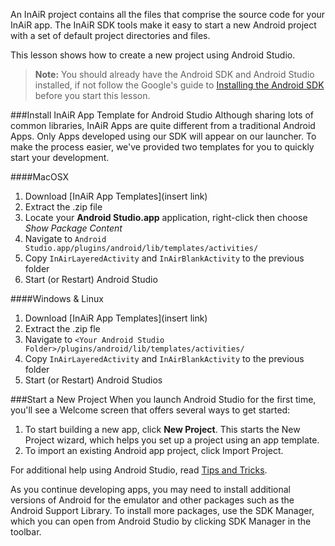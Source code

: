 An InAiR project contains all the files that comprise the source code for your InAiR app. The InAiR SDK tools make it easy to start a new Android project with a set of default project directories and files.

This lesson shows how to create a new project using Android Studio.

>**Note:** You should already have the Android SDK and Android Studio installed, if not follow the  Google's guide to [Installing the Android SDK](http://developer.android.com/sdk/installing/index.html) before you start this lesson.


###Install InAiR App Template for Android Studio
Although sharing lots of common libraries, InAiR Apps are quite different from a traditional Android Apps. Only Apps developed using our SDK will appear on our launcher. To make the process easier, we've provided two templates for you to quickly start your development.

####MacOSX
1. Download [InAiR App Templates](insert link)
2. Extract the .zip file
3. Locate your **Android Studio.app** application, right-click then choose *Show Package Content*
4. Navigate to `Android Studio.app/plugins/android/lib/templates/activities/`
5. Copy `InAirLayeredActivity` and `InAirBlankActivity` to the previous folder
6. Start (or Restart) Android Studio

####Windows & Linux
1. Download [InAiR App Templates](insert link)
2. Extract the .zip fle
4. Navigate to `<Your Android Studio Folder>/plugins/android/lib/templates/activities/`
5. Copy `InAirLayeredActivity` and `InAirBlankActivity` to the previous folder
6. Start (or Restart) Android Studios

###Start a New Project
When you launch Android Studio for the first time, you'll see a Welcome screen that offers several ways to get started:

1. To start building a new app, click **New Project**.
This starts the New Project wizard, which helps you set up a project using an app template.
2. To import an existing Android app project, click Import Project.



For additional help using Android Studio, read [Tips and Tricks](http://developer.android.com/sdk/installing/studio-tips.html).

As you continue developing apps, you may need to install additional versions of Android for the emulator and other packages such as the Android Support Library. To install more packages, use the SDK Manager, which you can open from Android Studio by clicking SDK Manager  in the toolbar.